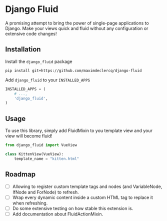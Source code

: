 # Django Fluid

A promising attempt to bring the power of single-page applications to Django.
Make your views quick and fluid without any configuration or extensive code changes! 

## Installation

Install the `django_fluid` package
```shell
pip install git+https://github.com/maximdeclercq/django-fluid
```

Add `django_fluid` to your `INSTALLED_APPS`
```python
INSTALLED_APPS = (
    # ...,
    'django_fluid',
)
```

## Usage

To use this library, simply add FluidMixin to you template view and your view will become fluid!

```python
from django_fluid import VueView

class KittenView(VueView):
    template_name = "kitten.html"
```

## Roadmap

- [ ] Allowing to register custom template tags and nodes (and VariableNode, IfNode and ForNode) to refresh.
- [ ] Wrap every dynamic content inside a custom HTML tag to replace it when refreshing.
- [ ] Do some extensive testing on how stable this extension is.
- [ ] Add documentation about FluidActionMixin.
